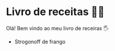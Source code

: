 # Livro de receitas :woman_cook:

Olá! Bem vindo ao meu livro de receiras :raised_hand_with_fingers_splayed:

- Strogonoff de frango

